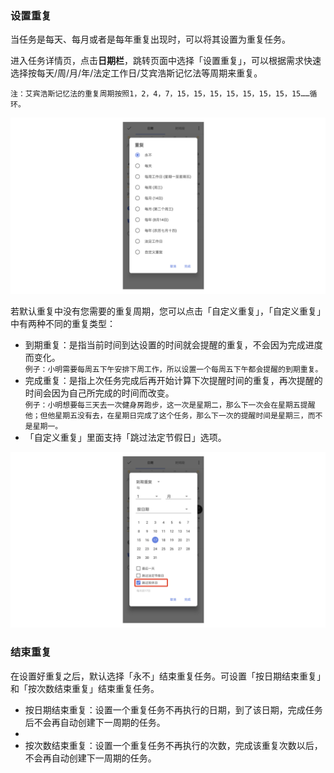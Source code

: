 ### 设置重复

当任务是每天、每月或者是每年重复出现时，可以将其设置为重复任务。

进入任务详情页，点击**日期栏**，跳转页面中选择「设置重复」，可以根据需求快速选择按每天/周/月/年/法定工作日/艾宾浩斯记忆法等周期来重复。

`注：艾宾浩斯记忆法的重复周期按照1，2，4，7，15，15，15，15，15，15，15，15……循环。`

![](../../images/android/task/Repeat201.png)

若默认重复中没有您需要的重复周期，您可以点击「自定义重复」，「自定义重复」中有两种不同的重复类型：

* 到期重复：是指当前时间到达设置的时间就会提醒的重复，不会因为完成进度而变化。
  <br>`例子：小明需要每周五下午安排下周工作，所以设置一个每周五下午都会提醒的到期重复。`
* 完成重复：是指上次任务完成后再开始计算下次提醒时间的重复，再次提醒的时间会因为自己所完成的时间而改变。
  <br>`例子：小明想要每三天去一次健身房跑步，这一次是星期二，那么下一次会在星期五提醒他；但他星期五没有去，在星期日完成了这个任务，那么下一次的提醒时间是星期三，而不是星期一。`
* 「自定义重复」里面支持「跳过法定节假日」选项。

![](../../images/android/task/tiaoguoshuangxiu.png)

### 结束重复

在设置好重复之后，默认选择「永不」结束重复任务。可设置「按日期结束重复」和「按次数结束重复」结束重复任务。

* 按日期结束重复：设置一个重复任务不再执行的日期，到了该日期，完成任务后不会再自动创建下一周期的任务。
* 
* 按次数结束重复：设置一个重复任务不再执行的次数，完成该重复次数以后，不会再自动创建下一周期的任务。
